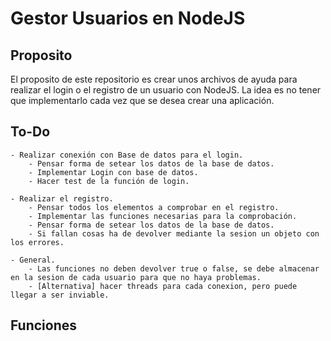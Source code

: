 # Gestor Usuarios en NodeJS
## Proposito
El proposito de este repositorio es crear unos archivos de ayuda para realizar el login o el registro de un usuario con NodeJS. La idea es no tener que implementarlo cada vez que se desea crear una aplicación.

## To-Do
    - Realizar conexión con Base de datos para el login.
        - Pensar forma de setear los datos de la base de datos.
        - Implementar Login con base de datos.
        - Hacer test de la función de login.

    - Realizar el registro.
        - Pensar todos los elementos a comprobar en el registro.
        - Implementar las funciones necesarias para la comprobación.
        - Pensar forma de setear los datos de la base de datos.
        - Si fallan cosas ha de devolver mediante la sesion un objeto con los errores.
    
    - General.
        - Las funciones no deben devolver true o false, se debe almacenar en la sesion de cada usuario para que no haya problemas.
        - [Alternativa] hacer threads para cada conexion, pero puede llegar a ser inviable.

## Funciones
